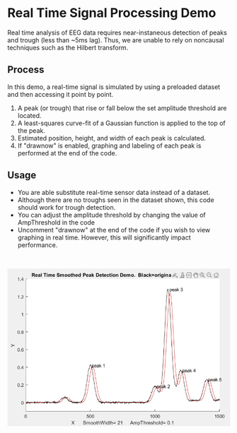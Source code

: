 <h1>Real Time Signal Processing Demo</h1>

Real time analysis of EEG data requires near-instaneous detection of peaks and trough (less than ~5ms lag). Thus, we are unable to rely on noncausal techniques such as the Hilbert transform. 

<h2>Process</h2>
In this demo, a real-time signal is simulated by using a preloaded dataset and then accessing it point by point.
<ol>
  <li>A peak (or trough) that rise or fall below the set amplitude threshold are located. </li>
  <li>A least-squares curve-fit of a Gaussian function is applied to the top of the peak.</li>
  <li>Estimated position, height, and width of each peak is calculated.</li>
  <li>If "drawnow" is enabled, graphing and labeling of each peak is performed at the end of the code.</li>
</ol>

<h2>Usage</h2>
<ul>
  <li>You are able substitute real-time sensor data instead of a dataset.</li>
  <li>Although there are no troughs seen in the dataset shown, this code should work for trough detection.</li>
  <li>You can adjust the amplitude threshold by changing the value of AmpThreshold in the code</li>
  <li>Uncomment "drawnow" at the end of the code if you wish to view graphing in real time. However, this will significantly impact performance.</li>
</ul>

<br>

<img src="Figures/Figure1.png" alt="plot"></img>

